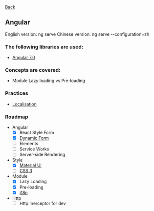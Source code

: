 [Back](../README.md)

##  Angular 

English version: ng serve
Chinese version: ng serve --configuration=zh
        
### The following libraries are used:
* [Angular 7.0](https://angular.io)

### Concepts are covered:
* Module Lazy loading vs Pre-loading

### Practices
* [Localisation](https://angular.io/guide/i18n)

### Roadmap  
* Angular
  * [x] React Style Form
  * [x] [Dynamic Form](./frontend/angular/dynamic-forms.md)
  * [ ] Elements
  * [ ] Service Works
  * [ ] Server-side Rendering
* Style
  * [x] [Material UI](./frontend/angular/material.md)
  * [ ] [CSS 3](./frontend/general/css3.md)
* Module
  * [x] Lazy Loading 
  * [x] Pre-loading
  * [x] [i18n](./frontend/angular/i18n.md)
* Http
  * [ ] Http Inerceptor for dev